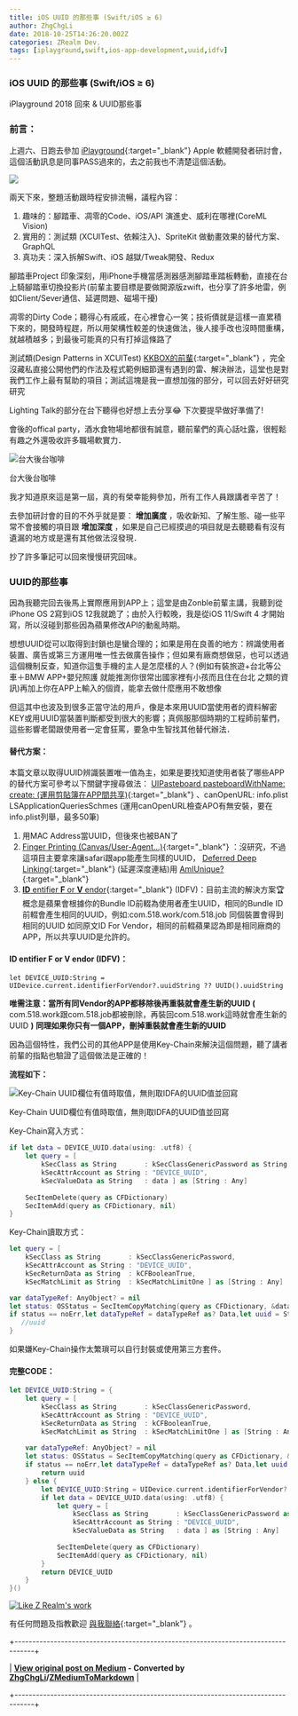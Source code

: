 ```yaml
---
title: iOS UUID 的那些事 (Swift/iOS ≥ 6)
author: ZhgChgLi
date: 2018-10-25T14:26:20.002Z
categories: ZRealm Dev.
tags: [iplayground,swift,ios-app-development,uuid,idfv]
---
```


### iOS UUID 的那些事 (Swift/iOS ≥ 6)

iPlayground 2018 回來 & UUID那些事
### 前言：

上週六、日跑去參加 [iPlayground](https://iplayground.io/){:target="_blank"} Apple 軟體開發者研討會，這個活動訊息是同事PASS過來的，去之前我也不清楚這個活動。


![](/assets/a4bc3bce7513/1*gEmmuDOD92d2b2fLp4AKsw.jpeg)


兩天下來，整題活動跟時程安排流暢，議程內容：
1. 趣味的：腳踏車、凋零的Code、iOS/API 演進史、威利在哪裡(CoreML Vision)
2. 實用的：測試類 (XCUITest、依賴注入)、SpriteKit 做動畫效果的替代方案、GraphQL
3. 真功夫：深入拆解Swift、iOS 越獄/Tweak開發、Redux


腳踏車Project 印象深刻，用iPhone手機當感測器感測腳踏車踏板轉動，直接在台上騎腳踏車切換投影片(前輩主要目標是要做開源版zwift，也分享了許多地雷，例如Client/Sever通信、延遲問題、磁場干擾)

凋零的Dirty Code；聽得心有戚戚，在心裡會心一笑；技術債就是這樣一直累積下來的，開發時程趕，所以用架構性較差的快速做法，後人接手改也沒時間重構，就越積越多；到最後可能真的只有打掉這條路了

測試類(Design Patterns in XCUITest) [KKBOX的前輩](https://www.facebook.com/TestingWithKK/){:target="_blank"} ，完全沒藏私直接公開他們的作法及程式範例細節還有遇到的雷、解決辦法，這堂也是對我們工作上最有幫助的項目；測試這塊是我一直想加強的部分，可以回去好好研究研究

Lighting Talk的部分在台下聽得也好想上去分享😂 下次要提早做好準備了!

會後的offical party，酒水食物場地都很有誠意，聽前輩們的真心話吐露，很輕鬆有趣之外還吸收許多職場軟實力．


![台大後台咖啡](/assets/a4bc3bce7513/1*Xwk_96lVKcMKgeL7IOC70g.jpeg "台大後台咖啡")

台大後台咖啡

我才知道原來這是第一屆，真的有榮幸能夠參加，所有工作人員跟講者辛苦了！

去參加研討會的目的不外乎就是要： **增加廣度** ，吸收新知、了解生態、碰一些平常不會接觸的項目跟 **增加深度** ，如果是自己已經摸過的項目就是去聽聽看有沒有遺漏的地方或是還有其他做法沒發現．

抄了許多筆記可以回來慢慢研究回味。
### UUID的那些事

因為我聽完回去後馬上實際應用到APP上；這堂是由Zonble前輩主講，我聽到從iPhone OS 2寫到iOS 12我就跪了；由於入行較晚，我是從iOS 11/Swift 4 才開始寫，所以沒碰到那些因為蘋果修改API的動亂時期。

想想UUID從可以取得到封鎖也是蠻合理的；如果是用在良善的地方：辨識使用者裝置、廣告或第三方運用唯一性去做廣告操作；但如果有廠商想做惡，也可以透過這個機制反查，知道你這隻手機的主人是怎麼樣的人？(例如有裝旅遊+台北等公車＋BMW APP+嬰兒照護 就能推測你很常出國家裡有小孩而且住在台北 之類的資訊)再加上你在APP上輸入的個資，能拿去做什麼應用不敢想像

但這其中也波及到很多正當守法的用戶，像是本來用UUID當使用者的資料解密KEY或用UUID當裝置判斷都受到很大的影響；真佩服那個時期的工程師前輩們，這些影響老闆跟使用者一定會狂罵，要急中生智找其他替代辦法．
#### 替代方案：

本篇文章以取得UUID辨識裝置唯一值為主，如果是要找知道使用者裝了哪些APP的替代方案可參考以下關鍵字搜尋做法： [UIPasteboard pasteboardWithName: create: (運用剪貼簿在APP間共享)](https://link.medium.com/YTheNPnHH7){:target="_blank"} 、canOpenURL: info.plist LSApplicationQueriesSchmes (運用canOpenURL檢查APO有無安裝，要在info.plist列舉，最多50筆)
1. 用MAC Address當UUID，但後來也被BAN了
2. [Finger Printing (Canvas/User-Agent…)](https://medium.com/@ravielakshmanan/web-browser-uniqueness-and-fingerprinting-7eac3c381805){:target="_blank"} ：沒研究，不過這項目主要拿來讓safari跟app能產生同樣的UUID， [Deferred Deep Linking](https://www.jianshu.com/p/fa48387d56ea){:target="_blank"} (延遲深度連結)用
[AmIUnique?](https://amiunique.org/){:target="_blank"}
3. [**ID** entifier **F** or **V** endor](https://www.jianshu.com/p/b810d7e007ad){:target="_blank"} (IDFV)：目前主流的解決方案🏆
概念是蘋果會根據你的Bundle ID前輟為使用者產生UUID，相同的Bundle ID前輟會產生相同的UUID，例如:com.518.work/com.518.job 同個裝置會得到相同的UUID
如同原文ID For Vendor，相同的前輟蘋果認為即是相同廠商的APP，所以共享UUID是允許的。

#### **ID** entifier **F** or **V** endor (IDFV)：
```
let DEVICE_UUID:String = UIDevice.current.identifierForVendor?.uuidString ?? UUID().uuidString
```

**唯需注意：當所有同Vendor的APP都移除後再重裝就會產生新的UUID (** com.518.work跟com.518.job都被刪除，再裝回com.518.work這時就會產生新的UUID **)** 
**同理如果你只有一個APP，刪掉重裝就會產生新的UUID**

因為這個特性，我們公司的其他APP是使用Key-Chain來解決這個問題，聽了講者前輩的指點也驗證了這個做法是正確的！

**流程如下：**


![Key\-Chain UUID欄位有值時取值，無則取IDFA的UUID值並回寫](/assets/a4bc3bce7513/1*-8rufG1QW-J5tn6ZadT17A.jpeg "Key\-Chain UUID欄位有值時取值，無則取IDFA的UUID值並回寫")

Key-Chain UUID欄位有值時取值，無則取IDFA的UUID值並回寫

Key-Chain寫入方式：
```swift
if let data = DEVICE_UUID.data(using: .utf8) {
    let query = [
        kSecClass as String       : kSecClassGenericPassword as String,
        kSecAttrAccount as String : "DEVICE_UUID",
        kSecValueData as String   : data ] as [String : Any]
    
    SecItemDelete(query as CFDictionary)
    SecItemAdd(query as CFDictionary, nil)
}
```

Key-Chain讀取方式：
```swift
let query = [
    kSecClass as String       : kSecClassGenericPassword,
    kSecAttrAccount as String : "DEVICE_UUID",
    kSecReturnData as String  : kCFBooleanTrue,
    kSecMatchLimit as String  : kSecMatchLimitOne ] as [String : Any]

var dataTypeRef: AnyObject? = nil
let status: OSStatus = SecItemCopyMatching(query as CFDictionary, &dataTypeRef)
if status == noErr,let dataTypeRef = dataTypeRef as? Data,let uuid = String(data:dataTypeRef, encoding: .utf8) {
   //uuid
} 
```

如果嫌Key-Chain操作太繁瑣可以自行封裝或使用第三方套件。
#### 完整CODE：
```swift
let DEVICE_UUID:String = {
    let query = [
        kSecClass as String       : kSecClassGenericPassword,
        kSecAttrAccount as String : "DEVICE_UUID",
        kSecReturnData as String  : kCFBooleanTrue,
        kSecMatchLimit as String  : kSecMatchLimitOne ] as [String : Any]
    
    var dataTypeRef: AnyObject? = nil
    let status: OSStatus = SecItemCopyMatching(query as CFDictionary, &dataTypeRef)
    if status == noErr,let dataTypeRef = dataTypeRef as? Data,let uuid = String(data:dataTypeRef, encoding: .utf8) {
        return uuid
    } else {
        let DEVICE_UUID:String = UIDevice.current.identifierForVendor?.uuidString ?? UUID().uuidString
        if let data = DEVICE_UUID.data(using: .utf8) {
            let query = [
                kSecClass as String       : kSecClassGenericPassword as String,
                kSecAttrAccount as String : "DEVICE_UUID",
                kSecValueData as String   : data ] as [String : Any]
        
            SecItemDelete(query as CFDictionary)
            SecItemAdd(query as CFDictionary, nil)
        }
        return DEVICE_UUID
    }
}()
```


[![Like Z Realm's work](https://button.like.co/images/og/likebutton.png "Like Z Realm's work")](https://button.like.co/zhgchgli)


有任何問題及指教歡迎 [與我聯絡](https://www.zhgchg.li/contact){:target="_blank"} 。



+-----------------------------------------------------------------------------------+

| **[View original post on Medium](https://medium.com/zrealm-ios-dev/ios-uuid-%E7%9A%84%E9%82%A3%E4%BA%9B%E4%BA%8B-swift-ios-6-a4bc3bce7513) - Converted by [ZhgChgLi](https://zhgchg.li)/[ZMediumToMarkdown](https://github.com/ZhgChgLi/ZMediumToMarkdown)** |

+-----------------------------------------------------------------------------------+
